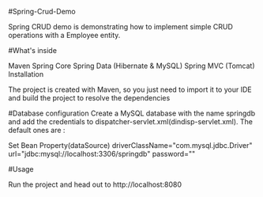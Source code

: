 #Spring-Crud-Demo

Spring CRUD demo is demonstrating how to implement simple CRUD operations with a Employee entity.

#What's inside

Maven
Spring Core
Spring Data (Hibernate & MySQL)
Spring MVC (Tomcat)
Installation

The project is created with Maven, so you just need to import it to your IDE and build the project to resolve the dependencies

#Database configuration
Create a MySQL database with the name springdb and add the credentials to dispatcher-servlet.xml(dindisp-servlet.xml).
The default ones are :

Set Bean Property(dataSource)
driverClassName="com.mysql.jdbc.Driver"
url="jdbc:mysql://localhost:3306/springdb"
password=""

#Usage

Run the project and head out to http://localhost:8080

